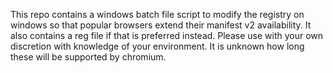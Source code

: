 This repo contains a windows batch file script to modify the registry on windows so that popular browsers extend their manifest v2 availability.
It also contains a reg file if that is preferred instead.
Please use with your own discretion with knowledge of your environment.  It is unknown how long these will be supported by chromium.

